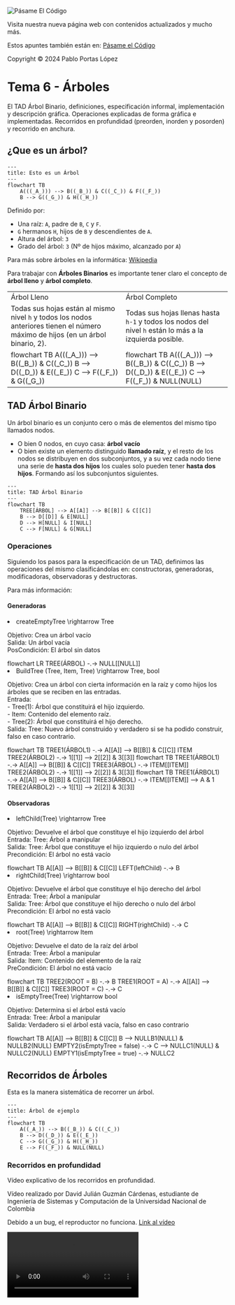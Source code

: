 <!--
SPDX-FileCopyrightText: 2024 Pablo Portas López <pablo.portas@udc.es>

SPDX-License-Identifier: CC-BY-NC-4.0
-->

<web-summary rel="tldr"/>
<secondary-label ref="wip"/>

<procedure>

![Pásame El Código](https://pc.pablopl.dev/og.jpg)

Visita nuestra nueva página web con contenidos actualizados y mucho más.

Estos apuntes también están en: [Pásame el Código](https://pc.pablopl.dev/prodos/apuntes/t6-arboles/)

</procedure>

<tip>Copyright © 2024 Pablo Portas López</tip>

# Tema 6 - Árboles

<tldr id="tldr">

El TAD Árbol Binario, definiciones, especificación informal, implementación y descripción gráfica. Operaciones
explicadas de forma gráfica e implementadas. Recorridos en profundidad (preorden, inorden y posorden) y recorrido en
anchura.

</tldr>

## ¿Que es un árbol?

```mermaid
---
title: Esto es un Árbol
---
flowchart TB
    A(((_A_))) --> B((_B_)) & C((_C_)) & F((_F_))
    B --> G((_G_)) & H((_H_))
```

Definido por:

- Una raíz: `A`, padre de `B`, `C` y `F`.
- `G` hermanos `H`, hijos de `B` y descendientes de `A`.
- Altura del árbol: `3`
- Grado del árbol: `3` (Nº de hijos máximo, alcanzado por `A`)

<note>

Para más sobre árboles en la informática: [Wikipedia](https://es.wikipedia.org/wiki/Arbol_(informatica))

</note>

Para trabajar con **Árboles Binarios** es importante tener claro el concepto de **árbol lleno** y **árbol completo**.

<table>
<tr><td>Árbol Lleno</td><td>Árbol Completo</td></tr>
<tr><td>
<control>Todas sus hojas están al mismo nivel</control> <code>h</code> y todos los nodos anteriores
tienen el <control>número máximo de hijos</control> (en un árbol binario, 2).
</td><td>
<control>Todas sus hojas llenas hasta</control> <code>h-1</code> y <control>todos los nodos del nivel</control> <code>h</code> están lo más a la <control>izquierda</control> posible.
</td></tr>
<tr><td> 
<code-block lang="mermaid">
flowchart TB
A(((_A_))) --&gt; B((_B_)) &amp; C((_C_))
B --&gt; D((_D_)) &amp; E((_E_))
C --&gt; F((_F_)) &amp; G((_G_))
</code-block>
</td><td>
<code-block lang="mermaid">
flowchart TB
A(((_A_))) --&gt; B((_B_)) &amp; C((_C_))
B --&gt; D((_D_)) &amp; E((_E_))
C --&gt; F((_F_)) &amp; NULL(NULL)
</code-block>
</td></tr>
</table>

## TAD Árbol Binario

Un árbol binario es un conjunto cero o más de elementos del mismo tipo llamados nodos.

- O bien 0 nodos, en cuyo casa: **árbol vacío**
- O bien existe un elemento distinguido **llamado raíz**, y el resto de los nodos se distribuyen en dos subconjuntos, y
  a su
  vez cada nodo tiene una serie de **hasta dos hijos** los cuales solo pueden tener **hasta dos hijos**. Formando así
  los
  subconjuntos siguientes.

```mermaid
---
title: TAD Árbol Binario
---
flowchart TB
    TREE[ÁRBOL] --> A[[A]] --> B[[B]] & C[[C]]
    B --> D[[D]] & E[NULL]
    D --> H[NULL] & I[NULL]
    C --> F[NULL] & G[NULL]
```

### Operaciones

Siguiendo los pasos para la especificación de un TAD, definimos las operaciones del mismo clasificándolas en:
constructoras, generadoras, modificadoras, observadoras y destructoras.

<note>

Para más información: [](Tema-1-Tipos-Abstractos-de-Datos-TAD.md#especificaci-n-de-un-tad)

</note>

#### Generadoras

<list>
<li>
<code-block lang="tex"> createEmptyTree \rightarrow Tree </code-block><br/>
<p>
Objetivo: Crea un árbol vacío<br/>
Salida: Un árbol vacía<br/>
PosCondición: El árbol sin datos<br/>
</p>
<code-block lang="mermaid">
flowchart LR
    TREE(ÁRBOL) -.-&gt; NULL[[NULL]]
</code-block>
<code-block lang="c" src="./Ejemplos/Tema_6/createEmptyTree.c" collapsible="true" collapsed-title="Mostrar implementación"/>
</li>
<li>
<code-block lang="tex"> BuildTree (Tree, Item, Tree) \rightarrow Tree, bool </code-block><br/>
<p>
Objetivo: Crea un árbol con cierta información en la raíz y como hijos los árboles que se reciben en las entradas.<br/>
Entrada: <br/>
- Tree(1): Árbol que constituirá el hijo izquierdo.<br/>
- Item: Contenido del elemento raíz.<br/>
- Tree(2): Árbol que constituirá el hijo derecho.<br/>
Salida: Tree: Nuevo árbol construido y verdadero si se ha podido construir, falso en caso contrario.<br/>
</p>
<code-block lang="mermaid">
flowchart TB
TREE1(ÁRBOL1) -.-&gt; A[[A]] --&gt; B[[B]] &amp; C[[C]]
ITEM
TREE2(ÁRBOL2) -.-&gt; 1[[1]] --&gt; 2[[2]] &amp; 3[[3]]
</code-block>
<code-block lang="mermaid">
flowchart TB
TREE1(ÁRBOL1) -.-&gt; A[[A]] --&gt; B[[B]] &amp; C[[C]]
TREE3(ÁRBOL) -.-&gt; ITEM[[ITEM]]
TREE2(ÁRBOL2) -.-&gt; 1[[1]] --&gt; 2[[2]] &amp; 3[[3]]
</code-block>
<code-block lang="mermaid">
flowchart TB
TREE1(ÁRBOL1) -.-&gt; A[[A]] --&gt; B[[B]] &amp; C[[C]]
TREE3(ÁRBOL) -.-&gt; ITEM[[ITEM]] --&gt; A &amp; 1
TREE2(ÁRBOL2) -.-&gt; 1[[1]] --&gt; 2[[2]] &amp; 3[[3]]
</code-block>
<code-block lang="c" src="./Ejemplos/Tema_6/buildTree.c" collapsible="true" collapsed-title="Mostrar implementación"/>
</li>
</list>

#### Observadoras

<list>
<li>
<code-block lang="tex"> leftChild(Tree) \rightarrow Tree </code-block><br/>
<p>
Objetivo: Devuelve el árbol que constituye el hijo izquierdo del árbol<br/>
Entrada: Tree: Árbol a manipular<br/>
Salida: Tree: Árbol que constituye el hijo izquierdo o nulo del árbol<br/>
Precondición: El árbol no está vacío<br/>
</p>
<code-block lang="mermaid">
flowchart TB
  A[[A]] --&gt; B[[B]] &amp; C[[C]]
  LEFT(leftChild) -.-&gt; B
</code-block>
<code-block lang="c" src="./Ejemplos/Tema_6/leftChild.c" collapsible="true" collapsed-title="Mostrar implementación"/>
</li>
<li>
<code-block lang="tex"> rightChild(Tree) \rightarrow bool </code-block><br/>
<p>
Objetivo: Devuelve el árbol que constituye el hijo derecho del árbol<br/>
Entrada: Tree: Árbol a manipular<br/>
Salida: Tree: Árbol que constituye el hijo derecho o nulo del árbol<br/>
Precondición: El árbol no está vacío<br/>
</p>
<code-block lang="mermaid">
flowchart TB
  A[[A]] --&gt; B[[B]] &amp; C[[C]]
  RIGHT(rightChild) -.-&gt; C
</code-block>
<code-block lang="c" src="./Ejemplos/Tema_6/rightChild.c" collapsible="true" collapsed-title="Mostrar implementación"/>
</li>
<li>
<code-block lang="tex"> root(Tree) \rightarrow Item </code-block><br/>
<p>
Objetivo: Devuelve el dato de la raíz del árbol<br/>
Entrada: Tree: Árbol a manipular<br/>
Salida: Item: Contenido del elemento de la raíz<br/>
PreCondición: El árbol no está vacío<br/>
</p>
<code-block lang="mermaid">
flowchart TB
  TREE2(ROOT = B) -.-&gt; B
  TREE1(ROOT = A) -.-&gt; A[[A]] --&gt; B[[B]] &amp; C[[C]]
  TREE3(ROOT = C) -.-&gt; C
</code-block>
<code-block lang="c" src="./Ejemplos/Tema_6/root.c" collapsible="true" collapsed-title="Mostrar implementación"/>
</li>
<li>
<code-block lang="tex"> isEmptyTree(Tree) \rightarrow bool </code-block><br/>
<p>
Objetivo: Determina si el árbol está vacío<br/>
Entrada: Tree: Árbol a manipular<br/>
Salida: Verdadero si el árbol está vacía, falso en caso contrario<br/>
</p>
<code-block lang="mermaid">
flowchart TB
  A[[A]] --&gt; B[[B]] &amp; C[[C]]
  B --&gt; NULLB1(NULL) &amp; NULLB2(NULL)
  EMPTY2(isEmptyTree = false) -.-&gt; C --&gt; NULLC1(NULL) &amp; NULLC2(NULL)
  EMPTY1(isEmptyTree = true) -.-&gt; NULLC2
</code-block>
<code-block lang="c" src="./Ejemplos/Tema_6/isEmptyTree.c" collapsible="true" collapsed-title="Mostrar implementación"/>
</li>
</list>

## Recorridos de Árboles

<note>
Esta es la manera sistemática de recorrer un árbol.
</note>

```mermaid
---
title: Árbol de ejemplo
---
flowchart TB
    A((_A_)) --> B((_B_)) & C((_C_))
    B --> D((_D_)) & E((_E_))
    C --> G((_G_)) & H((_H_))
    E --> F((_F_)) & NULL(NULL)
```

### Recorridos en profundidad

Vídeo explicativo de los recorridos en profundidad.

<tip>

Vídeo realizado por David Julián Guzmán Cárdenas, estudiante de Ingeniería de Sistemas y Computación de la Universidad
Nacional de Colombia

</tip>

<warning>

Debido a un bug, el reproductor no funciona. [Link al vídeo](https://youtu.be/95CgVIsOxLA?si=xT7m6D4k92DadqFb)

</warning>

<video src="https://www.youtube.com/watch?v=95CgVIsOxLA"/>

<note>
En los dibujos no ha sido representado la totalidad del recorrido, solo una idea general del movimiento.
</note>

#### Preorden (R | ID)

- (R) Raíz
- (I) Izquierdo
- (D) Derecho

```mermaid
flowchart TB
    RECORRIDO[A, B, D, E, F, C, G, H]
    A((_A_)) --> B((_B_)) & C((_C_))
    A -. " (R) " .-> A
    B --> D((_D_)) & E((_E_))
    D --> NULL3(NULL) & NULL4(NULL)
    C --> G((_G_)) & H((_H_))
    E --> F((_F_)) & NULL(NULL)
    A -. " (I) " .-> B -. " (R) " .-> B -. " (I) " .-> D
    D -. " (R) " .-> D -. " (I) " .-> NULL3 -.-> D -. " (D) " .-> NULL4
    NULL4 -.-> D -.-> B -. " (D) " .-> E -. " (R) " .-> E -. " etc " .-> F 
```

#### Inorden (I | R | D)

- (I) Izquierdo
- (R) Raíz
- (D) Derecho

```mermaid
flowchart TB
    RECORRIDO[D, B, F, E, A, G, C, H]
    A((_A_)) --> B((_B_)) & C((_C_))
    B --> D((_D_)) & E((_E_))
    D --> NULL3(NULL) & NULL4(NULL)
    C --> G((_G_)) & H((_H_))
    E --> F((_F_)) & NULL(NULL)
    A -. " (I) " .-> B -. " (I) " .-> D -. " (R) " .-> D
    D -. " (I) " .-> NULL3 -.-> D -.-> B -. " (R) " .-> B
    B -. " (D) " .-> E -. " etc " .-> F
```

#### Posorden (ID | R)

- (I) Izquierdo
- (D) Derecho
- (R) Raíz

```mermaid
flowchart TB
    RECORRIDO[D, F, E, B, G, H, C, A]
    A((_A_)) --> B((_B_)) & C((_C_))
    B --> D((_D_)) & E((_E_))
    D --> NULL3(NULL) & NULL4(NULL)
    C --> G((_G_)) & H((_H_))
    E --> F((_F_)) & NULL(NULL)
    A -. " (I) " .-> B -. " (I) " .-> D -. " (I) " .-> NULL3
    NULL3 -.-> D -. " (D) " .-> NULL4 -.-> D -. " (R) " .-> D
    D -.-> B -. " (D) " .-> E -. " etc " .-> F
```

### Recorrido en anchura

```mermaid
flowchart TB
    RECORRIDO[A, B, C, D, E, F, G, H, F]
    A((_A_)) --> B((_B_)) & C((_C_))
    B --> D((_D_)) & E((_E_))
    C --> G((_G_)) & H((_H_))
    E --> F((_F_)) & NULL(NULL)

    subgraph 1
        A
    end
    subgraph 2
        B & C
    end
    subgraph 3
        D & E & G & H
    end
    subgraph 4
        F & NULL
    end
```


